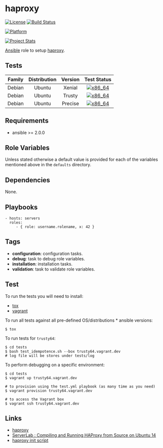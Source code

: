 # haproxy 

[![License](https://img.shields.io/badge/license-New%20BSD-blue.svg?style=flat)](https://raw.githubusercontent.com/ansiblebit/haproxy/master/LICENSE)
[![Build Status](https://travis-ci.org/ansiblebit/haproxy.svg?branch=master)](https://travis-ci.org/ansiblebit/haproxy)

[![Platform](http://img.shields.io/badge/platform-ubuntu-dd4814.svg?style=flat)](#)

[![Project Stats](https://www.openhub.net/p/ansiblebit-haproxy/widgets/project_thin_badge.gif)](https://www.openhub.net/p/ansiblebit-haproxy/)

[Ansible][ansible] role to setup [haproxy][haproxy].


## Tests

| Family | Distribution | Version | Test Status |
|:-:|:-:|:-:|:-:|
| Debian | Ubuntu  | Xenial  | [![x86_64](http://img.shields.io/badge/x86_64-passed-006400.svg?style=flat)](#) |
| Debian | Ubuntu  | Trusty  | [![x86_64](http://img.shields.io/badge/x86_64-passed-006400.svg?style=flat)](#) |
| Debian | Ubuntu  | Precise | [![x86_64](http://img.shields.io/badge/x86_64-passed-006400.svg?style=flat)](#) |


## Requirements

- ansible >= 2.0.0


## Role Variables

Unless stated otherwise a default value is provided for
each of the variables mentioned above in the `defaults` directory.


## Dependencies

None.


## Playbooks

    - hosts: servers
      roles:
         - { role: username.rolename, x: 42 }


## Tags

- **configuration**: configuration tasks.
- **debug**: task to debug role variables.
- **installation**: installation tasks.
- **validation**: task to validate role variables.


## Test

To run the tests you will need to install:

- [tox](https://tox.readthedocs.org/)
- [vagrant](https://www.vagrantup.com/)

To run all tests against all pre-defined OS/distributions * ansible versions:

```
$ tox
```

To run tests for `trusty64`:

```
$ cd tests
$ bash test_idempotence.sh --box trusty64.vagrant.dev
# log file will be stores under tests/log
```

To perform debugging on a specific environment:

```
$ cd tests
$ vagrant up trusty64.vagrant.dev

# to provision using the test.yml playbook (as many time as you need)
$ vagrant provision trusty64.vagrant.dev

# to access the Vagrant box
$ vagrant ssh trusty64.vagrant.dev
```


## Links

- [haproxy][haproxy]
- [ServerLab : Compiling and Running HAProxy from Source on Ubuntu 14](http://www.serverlab.ca/tutorials/linux/network-services/compiling-and-running-haproxy-from-source-on-ubuntu-14/)
- [haproxy init script](https://gist.github.com/serainville)


[ansible]:      https://www.ansible.com         "Ansible"
[haproxy]:      http://www.haproxy.org          "haproxy"

